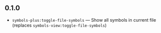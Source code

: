 ## 0.1.0

* `symbols-plus:toggle-file-symbols` — Show all symbols in current file (replaces `symbols-view:toggle-file-symbols`)
